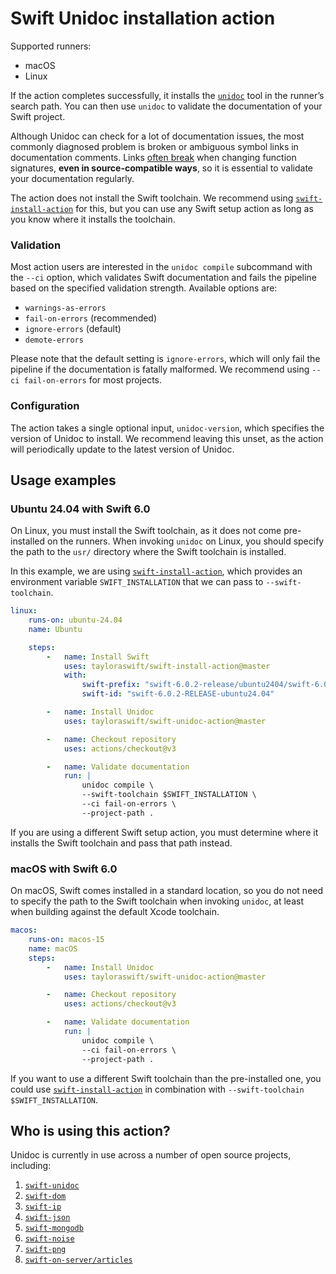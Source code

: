 # Swift Unidoc installation action

Supported runners:

- macOS
- Linux

If the action completes successfully, it installs the [`unidoc`](https://github.com/tayloraswift/swift-unidoc) tool in the runner’s search path. You can then use `unidoc` to validate the documentation of your Swift project.

Although Unidoc can check for a lot of documentation issues, the most commonly diagnosed problem is broken or ambiguous symbol links in documentation comments. Links [often break](https://forums.swift.org/t/human-readable-alternative-for-docc-symbol-link-disambiguation/65792/12) when changing function signatures, **even in source-compatible ways**, so it is essential to validate your documentation regularly.

The action does not install the Swift toolchain. We recommend using [`swift-install-action`](https://github.com/tayloraswift/swift-install-action) for this, but you can use any Swift setup action as long as you know where it installs the toolchain.


### Validation

Most action users are interested in the `unidoc compile` subcommand with the `--ci` option, which validates Swift documentation and fails the pipeline based on the specified validation strength. Available options are:

-   `warnings-as-errors`
-   `fail-on-errors` (recommended)
-   `ignore-errors` (default)
-   `demote-errors`

Please note that the default setting is `ignore-errors`, which will only fail the pipeline if the documentation is fatally malformed. We recommend using `--ci fail-on-errors` for most projects.


### Configuration

The action takes a single optional input, `unidoc-version`, which specifies the version of Unidoc to install. We recommend leaving this unset, as the action will periodically update to the latest version of Unidoc.


## Usage examples

### Ubuntu 24.04 with Swift 6.0

On Linux, you must install the Swift toolchain, as it does not come pre-installed on the runners. When invoking `unidoc` on Linux, you should specify the path to the `usr/` directory where the Swift toolchain is installed.

In this example, we are using [`swift-install-action`](https://github.com/tayloraswift/swift-install-action), which provides an environment variable `SWIFT_INSTALLATION` that we can pass to `--swift-toolchain`.


```yaml
linux:
    runs-on: ubuntu-24.04
    name: Ubuntu

    steps:
        -   name: Install Swift
            uses: tayloraswift/swift-install-action@master
            with:
                swift-prefix: "swift-6.0.2-release/ubuntu2404/swift-6.0.2-RELEASE"
                swift-id: "swift-6.0.2-RELEASE-ubuntu24.04"

        -   name: Install Unidoc
            uses: tayloraswift/swift-unidoc-action@master

        -   name: Checkout repository
            uses: actions/checkout@v3

        -   name: Validate documentation
            run: |
                unidoc compile \
                --swift-toolchain $SWIFT_INSTALLATION \
                --ci fail-on-errors \
                --project-path .
```

If you are using a different Swift setup action, you must determine where it installs the Swift toolchain and pass that path instead.


### macOS with Swift 6.0

On macOS, Swift comes installed in a standard location, so you do not need to specify the path to the Swift toolchain when invoking `unidoc`, at least when building against the default Xcode toolchain.


```yaml
macos:
    runs-on: macos-15
    name: macOS
    steps:
        -   name: Install Unidoc
            uses: tayloraswift/swift-unidoc-action@master

        -   name: Checkout repository
            uses: actions/checkout@v3

        -   name: Validate documentation
            run: |
                unidoc compile \
                --ci fail-on-errors \
                --project-path .
```

If you want to use a different Swift toolchain than the pre-installed one, you could use [`swift-install-action`](https://github.com/tayloraswift/swift-install-action) in combination with `--swift-toolchain $SWIFT_INSTALLATION`.


## Who is using this action?

Unidoc is currently in use across a number of open source projects, including:

1. [`swift-unidoc`](https://github.com/tayloraswift/swift-unidoc)
1. [`swift-dom`](https://github.com/tayloraswift/swift-dom)
1. [`swift-ip`](https://github.com/tayloraswift/swift-ip)
1. [`swift-json`](https://github.com/tayloraswift/swift-json)
1. [`swift-mongodb`](https://github.com/tayloraswift/swift-mongodb)
1. [`swift-noise`](https://github.com/tayloraswift/swift-noise)
1. [`swift-png`](https://github.com/tayloraswift/swift-png)
1. [`swift-on-server/articles`](https://github.com/swift-on-server/articles)
